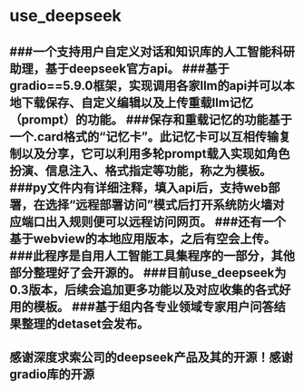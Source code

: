 # use_deepseek
###一个支持用户自定义对话和知识库的人工智能科研助理，基于deepseek官方api。
###基于gradio==5.9.0框架，实现调用各家llm的api并可以本地下载保存、自定义编辑以及上传重载llm记忆（prompt）的功能。
###保存和重载记忆的功能基于一个.card格式的“记忆卡”。此记忆卡可以互相传输复制以及分享，它可以利用多轮prompt载入实现如角色扮演、信息注入、格式指定等功能，称之为模板。
###py文件内有详细注释，填入api后，支持web部署，在选择“远程部署访问”模式后打开系统防火墙对应端口出入规则便可以远程访问网页。
###还有一个基于webview的本地应用版本，之后有空会上传。
###此程序是自用人工智能工具集程序的一部分，其他部分整理好了会开源的。
###目前use_deepseek为0.3版本，后续会追加更多功能以及对应收集的各式好用的模板。
###基于组内各专业领域专家用户问答结果整理的detaset会发布。
---------------------------------------------------------
感谢深度求索公司的deepseek产品及其的开源！感谢gradio库的开源
---------------------------------------------------------
